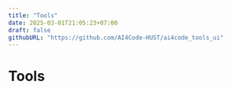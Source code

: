 ```yaml
---
title: "Tools"
date: 2025-03-01T21:05:23+07:00
draft: false
githubURL: "https://github.com/AI4Code-HUST/ai4code_tools_ui"
---
```


# Tools